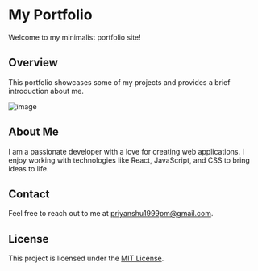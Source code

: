 # My Portfolio

Welcome to my minimalist portfolio site!

## Overview

This portfolio showcases some of my projects and provides a brief introduction about me.

![image](https://github.com/PriyansuMaurya/priyansu.vercel.app/assets/101447544/94bb219c-ec83-4ed8-ab30-5b13cd23c604)

## About Me

I am a passionate developer with a love for creating web applications. I enjoy working with technologies like React, JavaScript, and CSS to bring ideas to life.

## Contact

Feel free to reach out to me at [priyanshu1999pm@gmail.com](mailto:priyanshu1999pm@gmail.com).

## License

This project is licensed under the [MIT License](LICENSE).
